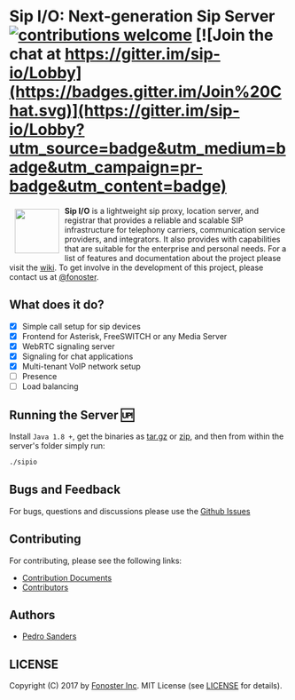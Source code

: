 # Sip I/O: Next-generation Sip Server &nbsp;[![contributions welcome](https://img.shields.io/badge/contributions-welcome-brightgreen.svg?style=flat)](https://github.com/fonoster/sipio/issues) [![Join the chat at https://gitter.im/sip-io/Lobby](https://badges.gitter.im/Join%20Chat.svg)](https://gitter.im/sip-io/Lobby?utm_source=badge&utm_medium=badge&utm_campaign=pr-badge&utm_content=badge)

<a href="https://github.com/fonoster/sipio"><img src="https://raw.githubusercontent.com/wiki/fonoster/sipio/images/logo.png" align="left" hspace="10" vspace="5" width="80"></a>

**Sip I/O** is a lightweight sip proxy, location server, and registrar that provides a reliable and scalable SIP infrastructure for telephony carriers, communication service providers, and integrators. It also provides with capabilities that are suitable for the enterprise and personal needs. For a list of features and documentation about the project please visit the [wiki](https://github.com/fonoster/sipio/wiki/Home). To get involve in the development of this project, please contact us at [@fonoster](https://twitter.com/fonoster).

## What does it do?

- [x] Simple call setup for sip devices
- [x] Frontend for Asterisk, FreeSWITCH or any Media Server
- [x] WebRTC signaling server
- [x] Signaling for chat applications
- [x] Multi-tenant VoIP network setup
- [ ] Presence
- [ ] Load balancing

## Running the Server :up:

Install `Java 1.8 +`, get the binaries as [tar.gz](https://github.com/fonoster/sipio/releases/download/1.0.0-M2/sipio.1.0.0-M2.tar.gz) or [zip](https://github.com/fonoster/sipio/releases/download/1.0.0-M2/sipio.1.0.0-M2.zip), and then from within the server's folder simply run:

```bash
./sipio
```

## Bugs and Feedback

For bugs, questions and discussions please use the [Github Issues](https://github.com/fonoster/sipio/issues)

## Contributing

For contributing, please see the following links:

 - [Contribution Documents](https://github.com/fonoster/sipio/blob/master/CONTRIBUTING.md)
 - [Contributors](https://github.com/fonoster/graphs/contributors)

## Authors
 - [Pedro Sanders](https://github.com/psanders)

## LICENSE
Copyright (C) 2017 by [Fonoster Inc](https://github.com/fonoster). MIT License (see [LICENSE](https://github.com/fonoster/sipio/blob/master/LICENSE) for details).
